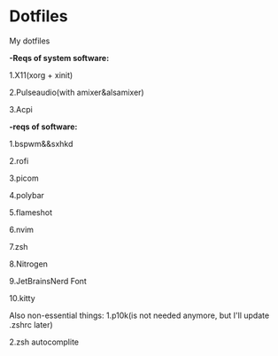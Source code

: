 # Dotfiles
My dotfiles

**-Reqs of system software:**

1.X11(xorg + xinit)

2.Pulseaudio(with amixer&alsamixer)

3.Acpi

**-reqs of software:**

 1.bspwm&&sxhkd

  2.rofi
  
  3.picom
  
  4.polybar
  
  5.flameshot
  
  6.nvim
  
  7.zsh
  
  8.Nitrogen

  9.JetBrainsNerd Font

  10.kitty
  
  Also non-essential things:
  1.p10k(is not needed anymore, but I'll update .zshrc later)

  2.zsh autocomplite
